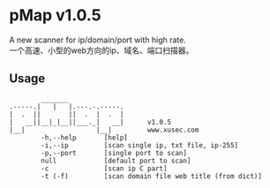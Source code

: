 pMap v1.0.5
===
A new scanner for ip/domain/port with high rate. <br>一个高速、小型的web方向的ip、域名、端口扫描器。

Usage
---
            _______
    .-----.|   |   |.---.-.-----.
    |  .  ||       ||  .  |  .  |
    |   __||__|_|__||___._|   __|      v1.0.5
    |__|                  |__|         www.xusec.com
            -h,--help       [help]
            -i,--ip         [scan single ip, txt file, ip-255]
            -p,--port       [single port to scan]
            null            [default port to scan]
            -c              [scan ip C part]
            -t (-f)         [scan domain file web title (from dict)]
